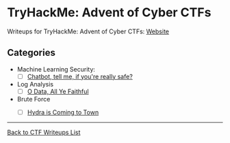 # TryHackMe: Advent of Cyber CTFs

Writeups for TryHackMe: Advent of Cyber CTFs: [Website](<https://tryhackme.com/room/adventofcyber2023>)

## Categories


- Machine Learning Security:
  - [ ] [Chatbot, tell me, if you're really safe?](/advent-of-cyber/van-chatty/challenge.md)
- Log Analysis
  - [ ] [O Data, All Ye Faithful](/advent-of-cyber/data-faithful/challenge.md)
- Brute Force
  - [ ] [Hydra is Coming to Town](/advent-of-cyber/hydra-coming-to-town/challenge.md)
 

---
<a href="/README.md" class="btn">Back to CTF Writeups List</a>
